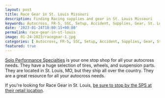 ```yaml
---
layout: post
title: Race Gear in St. Louis Missouri
description: Finding Racing supplies and gear in St. Louis Missouri
keywords: Autocross, FR-S, SSC, Setup, Accident, Supplies, Gear, St. Louis, SPS, Solo Performance Specialties
date: '2023-01-24T10:00:15+00:00'
permalink: race-gear-in-st-louis
image: 01-24-2023/racegear-1.jpg
categories: [ Autocross, FR-S, SSC, Setup, Accident, Supplies, Gear, St. Louis ]
featured: true
---
```


[Solo Performance Specialties](https://www.soloperformance.com) is your one stop shop for all your autocross needs. They have a huge selection of tires, wheels, and suspension parts.  They are located in St. Louis, MO, but they ship all over the country. They are a great resource for all your autocross needs.

If you're looking for Race Gear in St. Louis, [be sure to stop by the SPS at their retail location](https://soloperformance.com/pages/find-us-service-info).